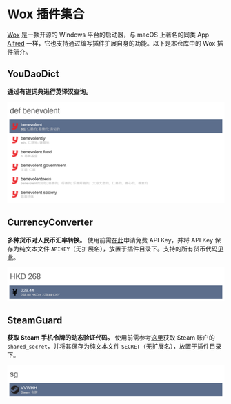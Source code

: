 # Wox 插件集合

[Wox](http://www.wox.one/) 是一款开源的 Windows 平台的启动器，与 macOS 上著名的同类 App [Alfred](https://www.alfredapp.com/) 一样，它也支持通过编写插件扩展自身的功能。以下是本仓库中的 Wox 插件简介。

## YouDaoDict

**通过有道词典进行英译汉查询。**

![YouDaoDict](.github/img/YouDaoDict.png)

## CurrencyConverter

**多种货币对人民币汇率转换。** 使用前需[在此](https://free.currencyconverterapi.com/free-api-key)申请免费 API Key，并将 API Key 保存为纯文本文件 `APIKEY`（无扩展名），放置于插件目录下。支持的所有货币代码[见此](https://github.com/JeziL/WoxPlugins/blob/master/CurrencyConverter/CurrencyConverter.cs#L13)。

![CurrencyConverter](.github/img/CurrencyConverter.png)

## SteamGuard

**获取 Steam 手机令牌的动态验证代码。** 使用前需参考[这里](https://github.com/SteamTimeIdler/stidler/wiki/Getting-your-%27shared_secret%27-code-for-use-with-Auto-Restarter-on-Mobile-Authentication)获取 Steam 账户的 `shared_secret`，并将其保存为纯文本文件 `SECRET`（无扩展名），放置于插件目录下。

![SteamGuard](.github/img/SteamGuard.png)
